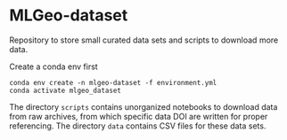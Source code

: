 # MLGeo-dataset
Repository to store small curated data sets and scripts to download more data.

Create a conda env first

```
conda env create -n mlgeo-dataset -f environment.yml
conda activate mlgeo_dataset
```

The directory ``scripts`` contains unorganized notebooks to download data from raw archives, from which specific data DOI are written for proper referencing.
The directory ``data`` contains CSV files for these data sets. 
